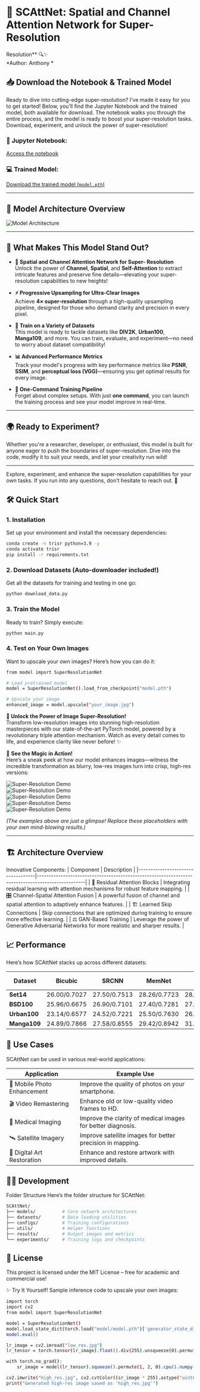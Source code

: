 # 🚀 SCAttNet: Spatial and Channel Attention Network for Super-Resolution
Resolution**  🔍✨  
*Author: Anthony *

## 📥 **Download the Notebook & Trained Model**

Ready to dive into cutting-edge super-resolution? I’ve made it easy for you to get started! Below, you’ll find the Jupyter Notebook and the trained model, both available for download. The notebook walks you through the entire process, and the model is ready to boost your super-resolution tasks. Download, experiment, and unlock the power of super-resolution!

### 📖 Jupyter Notebook:
[Access the notebook](https://drive.google.com/file/d/1uwmyMCoXayzm6EgTMbt-U-ujJks3fPYe/view?usp=sharing)

### 💻 Trained Model:
[Download the trained model (`model.pth`)](https://drive.google.com/drive/folders/1n_CiytoVxQnah6B-xmSN1F1FFRvWYsFV?usp=drive_link)

---

## 🔧 **Model Architecture Overview**

![Model Architecture](model.png)

---

## 🌟 **What Makes This Model Stand Out?**

- **🧠 Spatial and Channel Attention Network for Super-
Resolution**  
  Unlock the power of **Channel**, **Spatial**, and **Self-Attention** to extract intricate features and preserve fine details—elevating your super-resolution capabilities to new heights!

- **⚡ Progressive Upsampling for Ultra-Clear Images**  
  Achieve **4× super-resolution** through a high-quality upsampling pipeline, designed for those who demand clarity and precision in every pixel.

- **🎯 Train on a Variety of Datasets**  
  This model is ready to tackle datasets like **DIV2K**, **Urban100**, **Manga109**, and more. You can train, evaluate, and experiment—no need to worry about dataset compatibility!

- **📊 Advanced Performance Metrics**  
  Track your model's progress with key performance metrics like **PSNR**, **SSIM**, and **perceptual loss (VGG)**—ensuring you get optimal results for every image.

- **🚦 One-Command Training Pipeline**  
  Forget about complex setups. With just **one command**, you can launch the training process and see your model improve in real-time.

---

## 🌍 **Ready to Experiment?**

Whether you're a researcher, developer, or enthusiast, this model is built for anyone eager to push the boundaries of super-resolution. Dive into the code, modify it to suit your needs, and let your creativity run wild!

---

Explore, experiment, and enhance the super-resolution capabilities for your own tasks. If you run into any questions, don't hesitate to reach out. 🚀


## 🛠️ **Quick Start**

### 1. **Installation**

Set up your environment and install the necessary dependencies:

```bash
conda create -n trisr python=3.9 -y
conda activate trisr
pip install -r requirements.txt
```
### 2. **Download Datasets (Auto-downloader included!)**
Get all the datasets for training and testing in one go:

```bash
python download_data.py
```
### 3. **Train the Model**
Ready to train? Simply execute:
```bash
python main.py
```
### 4. **Test on Your Own Images**
Want to upscale your own images? Here’s how you can do it:
```bash
from model import SuperResolutionNet

# Load pretrained model
model = SuperResolutionNet().load_from_checkpoint("model.pth")

# Upscale your image
enhanced_image = model.upscale("your_image.jpg")
```
**🚀 Unlock the Power of Image Super-Resolution!**  
Transform low-resolution images into stunning high-resolution masterpieces with our state-of-the-art PyTorch model, powered by a revolutionary triple attention mechanism. Watch as every detail comes to life, and experience clarity like never before! ✨

👀 **See the Magic in Action!**  
Here’s a sneak peek at how our model enhances images—witness the incredible transformation as blurry, low-res images turn into crisp, high-res versions:

![Super-Resolution Demo](gif/super_resolution_demo_1.gif)  
![Super-Resolution Demo](gif/super_resolution_demo_2.gif)  
![Super-Resolution Demo](gif/super_resolution_demo_3.gif)  
![Super-Resolution Demo](gif/super_resolution_demo_4.gif)  
![Super-Resolution Demo](gif/super_resolution_demo_5.gif)  

*(The examples above are just a glimpse! Replace these placeholders with your own mind-blowing results.)*

---

## 🏗️  **Architecture Overview**
Innovative Components:
| Component                        | Description                                                                                      |
|-----------------------------------|--------------------------------------------------------------------------------------------------|
| 🔄 Residual Attention Blocks      | Integrating residual learning with attention mechanisms for robust feature mapping.              |
| 🎛️ Channel-Spatial Attention Fusion | A powerful fusion of channel and spatial attention to adaptively enhance features.               |
| 🏗️ Learned Skip Connections       | Skip connections that are optimized during training to ensure more effective learning.           |
| ⚖️ GAN-Based Training             | Leverage the power of Generative Adversarial Networks for more realistic and sharper results.     |


## 📈  **Performance**

Here’s how SCAttNet stacks up across different datasets:


| Dataset         | Bicubic          | SRCNN           | MemNet          | EDSR            | RDN             | RCAN            | RRDB ESRGAN     |SCAttNet|
|-----------------|------------------|-----------------|-----------------|-----------------|-----------------|-----------------|-----------------|-------------------------------------------|
| **Set14**       | 26.00/0.7027     | 27.50/0.7513    | 28.26/0.7723    | 28.80/0.7876    | 28.81/0.7871    | 28.87/0.7889    | 28.88/0.7896     | **29.18/0.7712** |
| **BSD100**      | 25.96/0.6675     | 26.90/0.7101    | 27.40/0.7281    | 27.71/0.7420    | 27.72/0.7419    | 27.77/0.7436    | 27.76/0.7432    | **28.71/0.7015** |
| **Urban100**    | 23.14/0.6577     | 24.52/0.7221    | 25.50/0.7630    | 26.64/0.8033    | 26.61/0.8028    | 26.82/0.8087    | 26.73/0.8072    | **27.99/0.7209** |
| **Manga109**    | 24.89/0.7866     | 27.58/0.8555    | 29.42/0.8942    | 31.02/0.9148    | 31.00/0.9151    | 31.22/0.9173    | 31.16/0.9164    | **27.33/0.7765** |




## 🎯 **Use Cases**
SCAttNet can be used in various real-world applications:

| Application               | Example Use                                                        |
|---------------------------|--------------------------------------------------------------------|
| 📱 Mobile Photo Enhancement | Improve the quality of photos on your smartphone.                  |
| 🎬 Video Remastering       | Enhance old or low-quality video frames to HD.                     |
| 🏥 Medical Imaging         | Improve the clarity of medical images for better diagnosis.        |
| 🛰️ Satellite Imagery       | Improve satellite images for better precision in mapping.          |
| 🎨 Digital Art Restoration | Enhance and restore artwork with improved details.                 |


## 🧑‍💻 **Development**
Folder Structure
Here’s the folder structure for SCAttNet:

```bash
SCAttNet/
├── models/          # Core network architectures
├── datasets/        # Data loading utilities
├── configs/         # Training configurations
├── utils/           # Helper functions
├── results/         # Output images and metrics
└── experiments/     # Training logs and checkpoints
```


## 📜 **License**
This project is licensed under the MIT License – free for academic and commercial use!

✨ Try It Yourself!
Sample inference code to upscale your own images:

```bash
import torch
import cv2
from model import SuperResolutionNet

model = SuperResolutionNet()
model.load_state_dict(torch.load("model/model.pth")['generator_state_dict'])
model.eval()

lr_image = cv2.imread("low_res.jpg")
lr_tensor = torch.tensor(lr_image).float().div(255).unsqueeze(0).permute(0, 3, 1, 2)

with torch.no_grad():
    sr_image = model(lr_tensor).squeeze().permute(1, 2, 0).cpu().numpy()

cv2.imwrite("high_res.jpg", cv2.cvtColor((sr_image * 255).astype("uint8"), cv2.COLOR_RGB2BGR))
print("Generated high-res image saved as 'high_res.jpg'")

```


